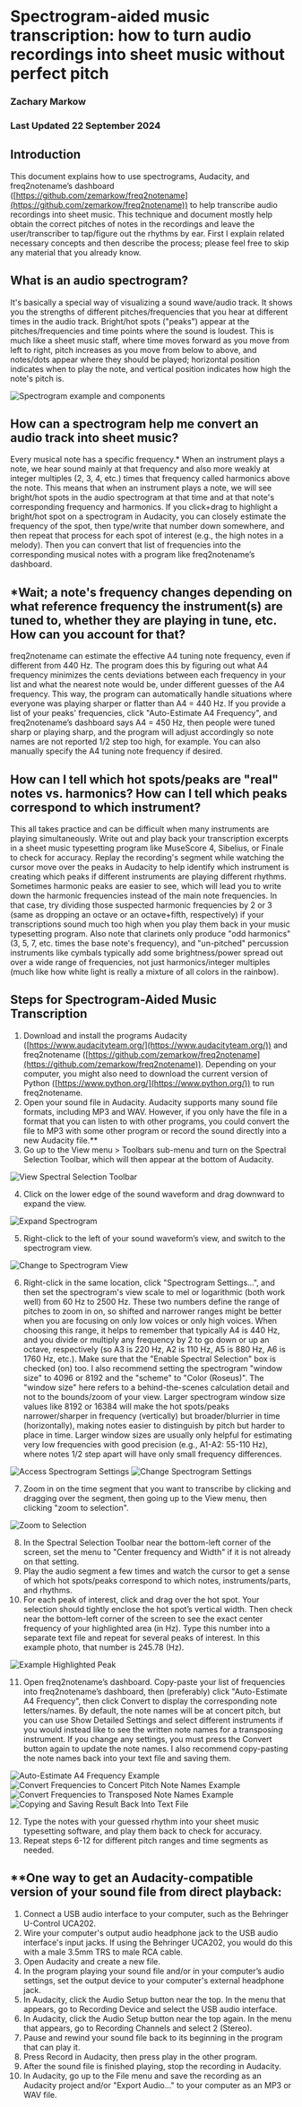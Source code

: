 # Spectrogram-aided music transcription: how to turn audio recordings into sheet music without perfect pitch

### Zachary Markow
### Last Updated 22 September 2024

## Introduction
This document explains how to use spectrograms, Audacity, and freq2notename’s dashboard ([https://github.com/zemarkow/freq2notename](https://github.com/zemarkow/freq2notename)) to help transcribe audio recordings into sheet music.  This technique and document mostly help obtain the correct pitches of notes in the recordings and leave the user/transcriber to tap/figure out the rhythms by ear.  First I explain related necessary concepts and then describe the process; please feel free to skip any material that you already know.

## What is an audio spectrogram?
It's basically a special way of visualizing a sound wave/audio track.  It shows you the strengths of different pitches/frequencies that you hear at different times in the audio track.  Bright/hot spots ("peaks") appear at the pitches/frequencies and time points where the sound is loudest.  This is much like a sheet music staff, where time moves forward as you move from left to right, pitch increases as you move from below to above, and notes/dots appear where they should be played; horizontal position indicates when to play the note, and vertical position indicates how high the note's pitch is.

![Spectrogram example and components](images/Spectrogram_Anatomy.png)

## How can a spectrogram help me convert an audio track into sheet music?
Every musical note has a specific frequency.\*  When an instrument plays a note, we hear sound mainly at that frequency and also more weakly at integer multiples (2, 3, 4, etc.) times that frequency called harmonics above the note.  This means that when an instrument plays a note, we will see bright/hot spots in the audio spectrogram at that time and at that note's corresponding frequency and harmonics.  If you click+drag to highlight a bright/hot spot on a spectrogram in Audacity, you can closely estimate the frequency of the spot, then type/write that number down somewhere, and then repeat that process for each spot of interest (e.g., the high notes in a melody).  Then you can convert that list of frequencies into the corresponding musical notes with a program like freq2notename’s dashboard.

## \*Wait; a note's frequency changes depending on what reference frequency the instrument(s) are tuned to, whether they are playing in tune, etc.  How can you account for that?
freq2notename can estimate the effective A4 tuning note frequency, even if different from 440 Hz.  The program does this by figuring out what A4 frequency minimizes the cents deviations between each frequency in your list and what the nearest note would be, under different guesses of the A4 frequency.  This way, the program can automatically handle situations where everyone was playing sharper or flatter than A4 = 440 Hz.  If you provide a list of your peaks' frequencies, click "Auto-Estimate A4 Frequency", and freq2notename’s dashboard says A4 = 450 Hz, then people were tuned sharp or playing sharp, and the program will adjust accordingly so note names are not reported 1/2 step too high, for example.  You can also manually specify the A4 tuning note frequency if desired.

## How can I tell which hot spots/peaks are "real" notes vs. harmonics?  How can I tell which peaks correspond to which instrument?
This all takes practice and can be difficult when many instruments are playing simultaneously.  Write out and play back your transcription excerpts in a sheet music typesetting program like MuseScore 4, Sibelius, or Finale to check for accuracy.  Replay the recording's segment while watching the cursor move over the peaks in Audacity to help identify which instrument is creating which peaks if different instruments are playing different rhythms.  Sometimes harmonic peaks are easier to see, which will lead you to write down the harmonic frequencies instead of the main note frequencies.  In that case, try dividing those suspected harmonic frequencies by 2 or 3 (same as dropping an octave or an octave+fifth, respectively) if your transcriptions sound much too high when you play them back in your music typesetting program.  Also note that clarinets only produce "odd harmonics" (3, 5, 7, etc. times the base note's frequency), and "un-pitched" percussion instruments like cymbals typically add some brightness/power spread out over a wide range of frequencies, not just harmonics/integer multiples (much like how white light is really a mixture of all colors in the rainbow).

## Steps for Spectrogram-Aided Music Transcription

1. Download and install the programs Audacity ([https://www.audacityteam.org/](https://www.audacityteam.org/)) and freq2notename ([https://github.com/zemarkow/freq2notename](https://github.com/zemarkow/freq2notename)).  Depending on your computer, you might also need to download the current version of Python ([https://www.python.org/](https://www.python.org/)) to run freq2notename.
2. Open your sound file in Audacity.  Audacity supports many sound file formats, including MP3 and WAV.  However, if you only have the file in a format that you can listen to with other programs, you could convert the file to MP3 with some other program or record the sound directly into a new Audacity file.\*\*
3. Go up to the View menu \> Toolbars sub-menu and turn on the Spectral Selection Toolbar, which will then appear at the bottom of Audacity.

![View Spectral Selection Toolbar](images/Spectral_Selection_Toolbar_View_Show.png)

4. Click on the lower edge of the sound waveform and drag downward to expand the view.

![Expand Spectrogram](images/Expand_Waveform_View.png)

5. Right-click to the left of your sound waveform’s view, and switch to the spectrogram view.

![Change to Spectrogram View](images/Change_to_Spectrogram.png)

6. Right-click in the same location, click "Spectrogram Settings...", and then set the spectrogram's view scale to mel or logarithmic (both work well) from 60 Hz to 2500 Hz.  These two numbers define the range of pitches to zoom in on, so shifted and narrower ranges might be better when you are focusing on only low voices or only high voices.  When choosing this range, it helps to remember that typically A4 is 440 Hz, and you divide or multiply any frequency by 2 to go down or up an octave, respectively (so A3 is 220 Hz, A2 is 110 Hz, A5 is 880 Hz, A6 is 1760 Hz, etc.).  Make sure that the "Enable Spectral Selection" box is checked (on) too.  I also recommend setting the spectrogram "window size" to 4096 or 8192 and the "scheme" to "Color (Roseus)".  The "window size" here refers to a behind-the-scenes calculation detail and not to the bounds/zoom of your view.  Larger spectrogram window size values like 8192 or 16384 will make the hot spots/peaks narrower/sharper in frequency (vertically) but broader/blurrier in time (horizontally), making notes easier to distinguish by pitch but harder to place in time.  Larger window sizes are usually only helpful for estimating very low frequencies with good precision (e.g., A1-A2: 55-110 Hz), where notes 1/2 step apart will have only small frequency differences.

![Access Spectrogram Settings](images/Spectrogram_Settings_Access.png)
![Change Spectrogram Settings](images/Spectrogram_Settings.png)

7. Zoom in on the time segment that you want to transcribe by clicking and dragging over the segment, then going up to the View menu, then clicking "zoom to selection".

![Zoom to Selection](images/Zoom_to_Selection.png)

8. In the Spectral Selection Toolbar near the bottom-left corner of the screen, set the menu to "Center frequency and Width" if it is not already on that setting.
9. Play the audio segment a few times and watch the cursor to get a sense of which hot spots/peaks correspond to which notes, instruments/parts, and rhythms.
10. For each peak of interest, click and drag over the hot spot.  Your selection should tightly enclose the hot spot’s vertical width.  Then check near the bottom-left corner of the screen to see the exact center frequency of your highlighted area (in Hz).  Type this number into a separate text file and repeat for several peaks of interest.  In this example photo, that number is 245.78 (Hz).

![Example Highlighted Peak](images/Highlight_Peak_1.png)

11. Open freq2notename’s dashboard. Copy-paste your list of frequencies into freq2notename’s dashboard, then (preferably) click "Auto-Estimate A4 Frequency", then click Convert to display the corresponding note letters/names.  By default, the note names will be at concert pitch, but you can use Show Detailed Settings and select different instruments if you would instead like to see the written note names for a transposing instrument.  If you change any settings, you must press the Convert button again to update the note names.  I also recommend copy-pasting the note names back into your text file and saving them.

![Auto-Estimate A4 Frequency Example](images/f2nn_Auto_Est_A4.png)
![Convert Frequencies to Concert Pitch Note Names Example](images/f2nn_Basic_Convert.png)
![Convert Frequencies to Transposed Note Names Example](images/f2nn_Alto_Flute_Convert.png)
![Copying and Saving Result Back Into Text File](images/f2nn_Save_Result.png)

12. Type the notes with your guessed rhythm into your sheet music typesetting software, and play them back to check for accuracy.
13. Repeat steps 6-12 for different pitch ranges and time segments as needed.

## \*\*One way to get an Audacity-compatible version of your sound file from direct playback:

1. Connect a USB audio interface to your computer, such as the Behringer U-Control UCA202.
2. Wire your computer's output audio headphone jack to the USB audio interface's input jacks.  If using the Behringer UCA202, you would do this with a male 3.5mm TRS to male RCA cable.
3. Open Audacity and create a new file.
4. In the program playing your sound file and/or in your computer’s audio settings, set the output device to your computer's external headphone jack.
5. In Audacity, click the Audio Setup button near the top.  In the menu that appears, go to Recording Device and select the USB audio interface.
6. In Audacity, click the Audio Setup button near the top again.  In the menu that appears, go to Recording Channels and select 2 (Stereo).
7. Pause and rewind your sound file back to its beginning in the program that can play it.
8. Press Record in Audacity, then press play in the other program.
9. After the sound file is finished playing, stop the recording in Audacity.
10. In Audacity, go up to the File menu and save the recording as an Audacity project and/or "Export Audio..." to your computer as an MP3 or WAV file.

